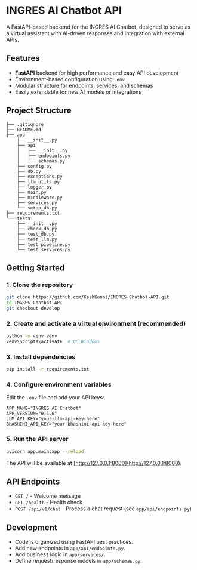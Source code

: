 # INGRES AI Chatbot API

A FastAPI-based backend for the INGRES AI Chatbot, designed to serve as a virtual assistant with AI-driven responses and integration with external APIs.

## Features

- **FastAPI** backend for high performance and easy API development
- Environment-based configuration using `.env`
- Modular structure for endpoints, services, and schemas
- Easily extendable for new AI models or integrations

## Project Structure

```
├── .gitignore
├── README.md
├── app
    ├── __init__.py
    ├── api
    │   ├── __init__.py
    │   ├── endpoints.py
    │   └── schemas.py
    ├── config.py
    ├── db.py
    ├── exceptions.py
    ├── llm_utils.py
    ├── logger.py
    ├── main.py
    ├── middleware.py
    ├── services.py
    └── setup_db.py
├── requirements.txt
└── tests
    ├── __init__.py
    ├── check_db.py
    ├── test_db.py
    ├── test_llm.py
    ├── test_pipeline.py
    └── test_services.py
```

## Getting Started

### 1. Clone the repository

```sh
git clone https://github.com/KeshKunal/INGRES-Chatbot-API.git
cd INGRES-Chatbot-API
git checkout develop

```

### 2. Create and activate a virtual environment (recommended)

```sh
python -m venv venv
venv\Scripts\activate  # On Windows
```

### 3. Install dependencies

```sh
pip install -r requirements.txt
```

### 4. Configure environment variables

Edit the `.env` file and add your API keys:

```
APP_NAME="INGRES AI Chatbot"
APP_VERSION="0.1.0"
LLM_API_KEY="your-llm-api-key-here"
BHASHINI_API_KEY="your-bhashini-api-key-here"
```

### 5. Run the API server

```sh
uvicorn app.main:app --reload
```

The API will be available at [http://127.0.0.1:8000](http://127.0.0.1:8000).

## API Endpoints

- `GET /` - Welcome message
- `GET /health` - Health check
- `POST /api/v1/chat` - Process a chat request (see `app/api/endpoints.py`)

## Development

- Code is organized using FastAPI best practices.
- Add new endpoints in `app/api/endpoints.py`.
- Add business logic in `app/services/`.
- Define request/response models in `app/schemas.py`.
